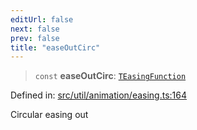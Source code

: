 ```yaml
---
editUrl: false
next: false
prev: false
title: "easeOutCirc"
---
```


> `const` **easeOutCirc**: [`TEasingFunction`](/api/fabric/namespaces/util/type-aliases/teasingfunction/)

Defined in: [src/util/animation/easing.ts:164](https://github.com/fabricjs/fabric.js/blob/b4f67b1cfd353d0e2763b168e07bce6b67895452/src/util/animation/easing.ts#L164)

Circular easing out
